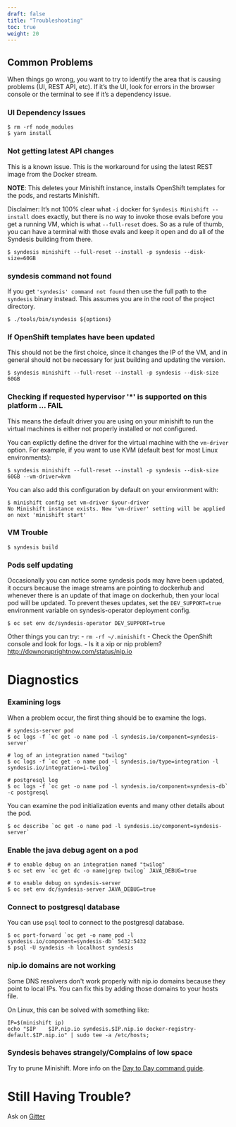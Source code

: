 ```yaml
---
draft: false
title: "Troubleshooting"
toc: true
weight: 20
---
```


## Common Problems

When things go wrong, you want to try to identify the area that is
causing problems (UI, REST API, etc). If it’s the UI, look for errors in
the browser console or the terminal to see if it’s a dependency issue.

### UI Dependency Issues

```shell
$ rm -rf node_modules
$ yarn install
```

### Not getting latest API changes

This is a known issue. This is the workaround for using the latest REST
image from the Docker stream.

**NOTE**: This deletes your Minishift instance, installs OpenShift
templates for the pods, and restarts Minishift.

Disclaimer: It’s not 100% clear what `-i` docker for `Syndesis Minishift
--install` does exactly, but there is no way to invoke those evals
before you get a running VM, which is what `--full-reset` does. So as a
rule of thumb, you can have a terminal with those evals and keep it open
and do all of the Syndesis building from there.

```shell
$ syndesis minishift --full-reset --install -p syndesis --disk-size=60GB
```

### syndesis command not found
If you get `'syndesis' command not found` then use the full path to the `syndesis` binary instead. This assumes you are in the root of the project directory.

```shell
$ ./tools/bin/syndesis ${options}
```

### If OpenShift templates have been updated

This should not be the first choice, since it changes the IP of the VM, and in general should not be necessary for just building and updating the version.

```shell
$ syndesis minishift --full-reset --install -p syndesis --disk-size 60GB
```

### Checking if requested hypervisor '*' is supported on this platform ... FAIL

This means the default driver you are using on your minishift to run the virtual machines is either not properly installed or not configured.

You can explictly define the driver for the virtual machine with the `vm-driver` option. For example, if you want to use KVM (default best for most Linux environments):

```
$ syndesis minishift --full-reset --install -p syndesis --disk-size 60GB --vm-driver=kvm
```

You can also add this configuration by default on your environment with:

```
$ minishift config set vm-driver $your-driver
No Minishift instance exists. New 'vm-driver' setting will be applied on next 'minishift start'
```

### VM Trouble

```shell
$ syndesis build
```

### Pods self updating
Occasionally you can notice some syndesis pods
may have been updated, it occurs because the image streams are pointing
to dockerhub and whenever there is an update of that image on dockerhub,
then your local pod will be updated. To prevent theses updates, set the
`DEV_SUPPORT=true` environment variable on syndesis-operator deployment
config.

```shell
$ oc set env dc/syndesis-operator DEV_SUPPORT=true
```

Other things you can try: - `rm -rf ~/.minishift` - Check the OpenShift
console and look for logs. - Is it a xip or nip problem?
<http://downoruprightnow.com/status/nip.io>

# Diagnostics

### Examining logs

When a problem occur, the first thing should be to examine the logs.

```shell
# syndesis-server pod
$ oc logs -f `oc get -o name pod -l syndesis.io/component=syndesis-server`

# log of an integration named "twilog"
$ oc logs -f `oc get -o name pod -l syndesis.io/type=integration -l syndesis.io/integration=i-twilog`

# postgresql log
$ oc logs -f `oc get -o name pod -l syndesis.io/component=syndesis-db` -c postgresql
```

You can examine the pod initialization events and many other details
about the pod.

```shell
$ oc describe `oc get -o name pod -l syndesis.io/component=syndesis-server`
```

### Enable the java debug agent on a pod

```
# to enable debug on an integration named "twilog"
$ oc set env `oc get dc -o name|grep twilog` JAVA_DEBUG=true

# to enable debug on syndesis-server
$ oc set env dc/syndesis-server JAVA_DEBUG=true
```

### Connect to postgresql database
You can use `psql` tool to connect to the postgresql database.

```
$ oc port-forward `oc get -o name pod -l syndesis.io/component=syndesis-db` 5432:5432
$ psql -U syndesis -h localhost syndesis
```

### nip.io domains are not working

Some DNS resolvers don't work properly with nip.io domains because they point to local IPs. You can fix this by adding those domains to your hosts file.

On Linux, this can be solved with something like:

```shell
IP=$(minishift ip)
echo "$IP    $IP.nip.io syndesis.$IP.nip.io docker-registry-default.$IP.nip.io" | sudo tee -a /etc/hosts;
```


### Syndesis behaves strangely/Complains of low space

Try to prune Minishift. More info on the [Day to Day command guide](/docs/day_to_day/).

# Still Having Trouble?

Ask on [Gitter](https://gitter.im/syndesisio/community)
